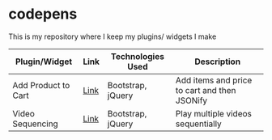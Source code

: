 # codepens
This is my repository where I keep my plugins/ widgets I make

| Plugin/Widget  | Link | Technologies Used  | Description |
| ------------- | ------------- | ------------- | ------------- |
| Add Product to Cart  | [Link](https://codepen.io/mahesh219/pen/yLLxerd)  | Bootstrap, jQuery | Add items and price to cart and then JSONify |
| Video Sequencing  | [Link](https://codepen.io/mahesh219/pen/KKKxMam)  | Bootstrap, jQuery | Play multiple videos sequentially |
